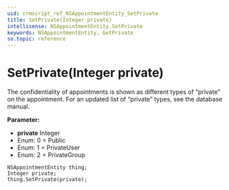 ```yaml
---
uid: crmscript_ref_NSAppointmentEntity_SetPrivate
title: SetPrivate(Integer private)
intellisense: NSAppointmentEntity.SetPrivate
keywords: NSAppointmentEntity, GetPrivate
so.topic: reference
---
```


# SetPrivate(Integer private)

The confidentiality of appointments is shown as different types of “private” on the appointment. For an updated list of “private” types, see the database manual.

**Parameter:** 
* **private** Integer
* Enum: 0 = Public 
* Enum: 1 = PrivateUser 
* Enum: 2 = PrivateGroup 

```crmscript
NSAppointmentEntity thing;
Integer private;
thing.SetPrivate(private);
```

